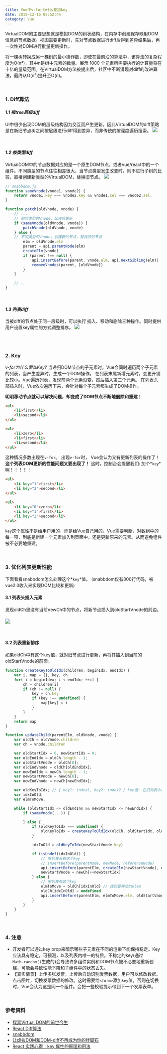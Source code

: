 ```yaml
---
title: Vue中v-for为什么要加key
date: 2019-12-16 08:52:44
category: Vue
---
```

VirtualDOM的主要思想就是模拟DOM的树状结构，在内存中创建保存映射DOM信息的节点数据。视图需要更新时，先对节点数据进行diff后得到差异结果后，再一次性对DOM进行批量更新操作。

将一棵树转换成另一棵树的最小操作数，即使在最前沿的算法中，该算法的复杂程度为O(n³)，其中n是树中元素的数量。展示 1000 个元素所需要执行的计算量将在十亿的量级范围。在VirtualDOM方法被提出后，社区中不断涌现对diff的改进算法，最终从O(n³)提升至O(n)。


<br/>

### 1. Diff算法
#### *1.1 按tree层级diff*
UI中很少出现DOM的层级结构因为交互而产生更新。因此VirtualDOM的diff策略是在新旧节点树之间按层级进行diff得到差异，而非传统的按深度遍历搜索。
<img src="1.png">

<br/>

#### *1.2 按类型diff*
VirtualDOM中的节点数据对应的是一个原生DOM节点，或者vue/react中的一个组件。不同类型的节点往往相差很大，当节点类型发生改变时，则不进行子树的比较，直接创建新类型的VirtualDOM，替换旧节点。
<img src="2.png">

```js
// snabbdom.js
function sameVnode(vnode1, vnode2) {
    return vnode1.key === vnode2.key && vnode1.sel === vnode2.sel;
}

function patch(oldVnode, vnode) {
    // ...
    // 相同类型的Vnode，比较后更新
    if (sameVnode(oldVnode, vnode)) {
        patchVnode(oldVnode, vnode)
    } else {
    // 不同类型的Vnode，创建新的节点，替换旧的节点
        elm = oldVnode.elm
        parent = api.parentNode(elm)
        createElm(vnode)
        if (parent !== null) {
            api.insertBefore(parent, vnode.elm, api.nextSibling(elm))
            removeVnodes(parent, [oldVnode])
        }
    }

    // ...
}
```

<br/>

#### *1.3 列表diff*
当被diff的节点处于同一层级时，可以执行 插入、移动和删除三种操作。同时提供用户设置key属性的方式调整排序。
<img src="3.png">



<br/>
<br/>

### 2. Key
*v-for为什么要加Key?*
当递归DOM节点的子元素时，Vue会同时遍历两个子元素的列表，当产生差异时，生成一个DOM操作。
在列表末尾新增元素时，变更开销比较小。Vue遍历列表，发现前两个元素没变，然后插入第三个元素。
在列表头部插入时，Vue依次遍历下来，会针对每个子元素都生成了DOM操作。

**明明移动节点就可以解决问题，却变成了DOM节点不断地删除和重建！**
```html
<ul>
    <li>first</li>
    <li>second</li>
</ul>

<ul>
    <li>zero</li>
    <li>first</li>
    <li>second</li>
</ul>
```
这种情况多数出现在`v-for`。
出现`v-for`时， Vue会认为又有更新列表的操作了！
**这个列表DOM更新的性能问题又要出现了！**
这时，控制台会提醒我们: 加个*`key`*啊！！！！！

```html
<ul>
    <li key="1">first</li>
    <li key="2">second</li>
</ul>

<ul>
    <li key="0">zero</li>
    <li key="1">first</li>
    <li key="2">second</li>
</ul>

```
`key`这个属性不是给用户用的，而是给Vue自己用的。Vue需要判断，对数组中的每一项，到底是新建一个元素加入到页面中，还是更新原来的元素。从而避免组件被不必要地重建。



<br/>

### 3. 优化列表更新性能
下面看看snabbdom怎么处理这个*`key`*值。
(snabbdom仅有300行代码，被vue2.0收入来实现DOM比较和更新)

#### 3.1 列表头插入元素
发现oldCh里没有当前newCh中的节点，将新节点插入到oldStartVnode的前边。
<img src="4.png" style="max-width: 500px; margin-top: 20px">


<br/>

#### 3.2 列表重新排序
如果oldCh中有这个key值，就对旧节点进行更新，再将其插入到当前的oldStartVnode的前面。
```js
function createKeyToOldIdx(children, beginIdx, endIdx) {
    var i, map = {}, key, ch
    for( i = beginIdex; i < endIdx; ++i) {
        ch = children[i]
        if (ch != null) {
            key = ch.key
            if (key !== undefined) {
                map[key] = i
            }
        }
    }
    return map
}

function updateChild(parentElm, oldVnode, vnode) {
    var oldCh = oldVnode.children
    var ch = vnode.children

    var oldStartIdx = 0, newStartIdx = 0;
    var oldEndIdx = oldCh.length - 1;
    var oldStartVnode = oldCh[0];
    var oldEndVnode = oldCh[oldEndIdx];
    var newEndIdx = newCh.length - 1;
    var newStartVnode = newCh[0];
    var newEndVnode = newCh[newEndIdx];

    var oldKeyToIdx; // { key1: index1, key2: index2 } key值: 在旧列表中的索引
    var idxInOld;
    var elmToMove;

    while (oldStartIdx <= oldEndInx && newStartIdx <= newEndIdx) {
        if (sameVnode(...)) {

        } else {
            if (oldKeyToIdx === undefined) {
                oldKeyToIdx = createKeyToOldIdx(oldCh, oldStartIdx, oldEndIdx)
            }

            idxInOld = oldKeyToIdx(newStartVnode.key)

            if (isUndef(idxInOld)) {
                // 旧列表没有这个key
                // insertBefore(parentNode, newNode, referenceNode)
                api.insertBefore(parentElm, createElm(newStartVnode), oldStartVnode.elm)
                newStartVnode = newCh[++newStartIdx]
            } else {
                // 旧列表有这个key
                elmToMove = oldCh[idxInOld] // 找到要移动的elem
                oldCh[idxInOld] = undefined
                api.insertBefore(parentElm, elmToMove.elm, oldStartVnode.elm)
            }
        }
    }
}
```

<br/>

### 4. 注意
- 开发者可以通过key prop来暗示哪些子元素在不同的渲染下能保持稳定。Key应该具有稳定，可预测，以及列表内唯一的特质。不稳定的key(通过`Math.random()`生成的)会导致许多组件实例和DOM节点被不必要地重新创建，可能会导致性能下降和子组件中的状态丢失。
- 【真实情景】上传多张发票，上传后自动识别发票数据，用户可以修改数据。点击图片，切换发票数据的修改。这时需要给`<form>`添加`key`值，否则在切换时，Vue会认为这是同一个组件。会把一些校验提示带到下一个发票表单。

<br/>

### 参考资料
- [探索Virtual DOM的前世今生](https://juejin.im/post/5b0638a9f265da0db53bbb6d)
- [React Diff算法](https://zh-hans.reactjs.org/docs/reconciliation.html)
- [snabbdom](https://github.com/snabbdom/snabbdom)
- [让虚拟DOM和DOM-diff不再成为你的绊脚石](https://juejin.im/post/5c8e5e4951882545c109ae9c)
- [React 实践心得：key 属性的原理和用法](https://fed.taobao.org/blog/taofed/do71ct/react-key/?spm=taofed.blogs.blog-list.9.29eb5ac8BdaVc1)